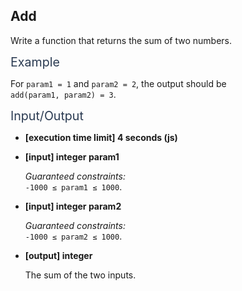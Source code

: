 <h2>Add</h2>
<div class="markdown -arial"><p>Write a function that returns the sum of two numbers.</p>
<p><span class="markdown--header" style="color:#2b3b52;font-size:1.4em">Example</span></p>
<p>For <code>param1 = 1</code> and <code>param2 = 2</code>, the output should be<br>
<code>add(param1, param2) = 3</code>.</p>
<p><span class="markdown--header" style="color:#2b3b52;font-size:1.4em">Input/Output</span></p>
<ul>
<li>
<p><strong>[execution time limit] 4 seconds (js)</strong></p>
</li>
<li>
<p><strong>[input] integer param1</strong></p>
<p><em>Guaranteed constraints:</em><br>
<code>-1000 ≤ param1 ≤ 1000</code>.</p>
</li>
<li>
<p><strong>[input] integer param2</strong></p>
<p><em>Guaranteed constraints:</em><br>
<code>-1000 ≤ param2 ≤ 1000</code>.</p>
</li>
<li>
<p><strong>[output] integer</strong></p>
<p>The sum of the two inputs.</p>
</li>
</ul>
</div>